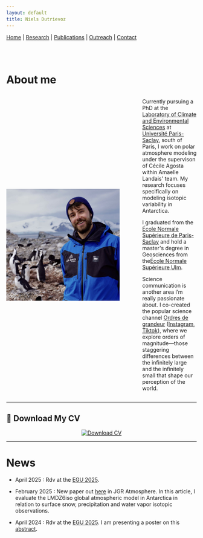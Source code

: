 ```yaml
---
layout: default
title: Niels Dutrievoz
---
```



[Home](/) | [Research](/research) | [Publications](/publications) |  [Outreach](/outreach) |  [Contact](/contact)

<br><br>

# About me

<div style="display: flex; align-items: center; gap: 60px;">
  <img src="images/profile.jpg" alt="My Photo" style="width: 300px;">
  <div>
    <p>Currently pursuing a PhD at the <a href="https://www.lsce.ipsl.fr/" target="_blank">Laboratory of Climate and Environmental Sciences</a> at <a href="https://www.universite-paris-saclay.fr/en" target="_blank">Université Paris-Saclay</a>, south of Paris, I work on polar atmosphere modeling under the supervison of Cécile Agosta within Amaelle Landais' team. My research focuses specifically on modeling isotopic variability in Antarctica.</p>
    <p>I graduated from the <a href="https://ens-paris-saclay.fr/en/" target="_blank">École Normale Supérieure de Paris-Saclay</a> and hold a master's degree in Geosciences from the<a href="https://www.ens.psl.eu/en/" target="_blank">École Normale Supérieure Ulm</a>.</p>
    <p>Science communication is another area I’m really passionate about. I co-created the popular science channel <a href="https://ordres-de-grandeur.com/" target="_blank">Ordres de grandeur</a> (<a href="https://www.instagram.com/ordres.de.grandeur/" target="_blank">Instagram</a>, <a href="https://www.tiktok.com/@ordresdegrandeur/" target="_blank">Tiktok</a>), where we explore orders of magnitude—those staggering differences between the infinitely large and the infinitely small that shape our perception of the world.</p>
  </div>
</div>

---

## 📄 Download My CV  

<div align="center">
    <a href="https://nielsdutrievoz.github.io/cv.pdf" download>
        <img src="https://img.shields.io/badge/Download%20CV-0078D4?style=for-the-badge&logo=adobe-acrobat-reader&logoColor=white" alt="Download CV">
    </a>
</div>

---

# News

- April 2025 : Rdv at the [EGU 2025](https://www.egu25.eu/).
  
- February 2025 : New paper out [here](http://dx.doi.org/10.1029/2024JD042073) in JGR Atmosphere. In this article, I evaluate the LMDZ6iso global atmospheric model in Antarctica in relation to surface snow, precipitation and water vapor isotopic observations. 

- April 2024 : Rdv at the [EGU 2025](https://www.egu24.eu/). I am presenting a poster on this [abstract](https://meetingorganizer.copernicus.org/EGU24/EGU24-19539.html). 


